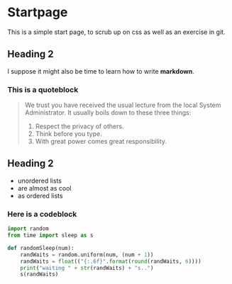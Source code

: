 # Startpage

This is a simple start page, to scrub up on css as well as an exercise in git.

## Heading 2


I suppose it might also be time to learn how to write **markdown**.



### This is a quoteblock

> We trust you have received the usual lecture from the local System Administrator.
> It usually boils down to these three things:
>    1. Respect the privacy of others.
>    2. Think before you type.
>    3. With great power comes great responsibility.




## Heading 2

  * unordered lists
  * are almost as cool
  * as ordered lists



### Here is a codeblock

~~~python
import random
from time import sleep as s

def randomSleep(num):
    randWaits = random.uniform(num, (num + 1))
    randWaits = float(("{:.6f}".format(round(randWaits, 6))))
    print("waiting " + str(randWaits) + "s..")
    s(randWaits)
~~~


